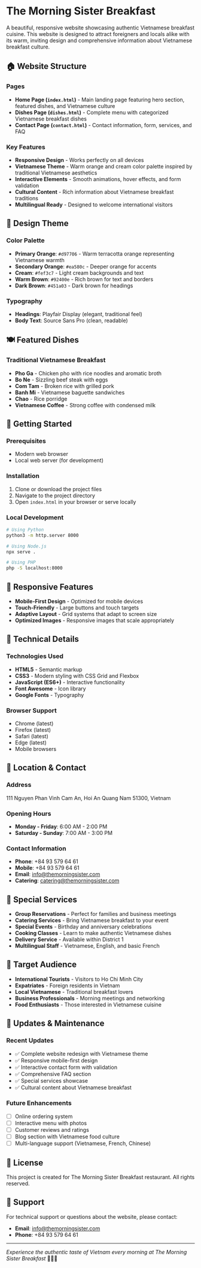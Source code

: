 # The Morning Sister Breakfast

A beautiful, responsive website showcasing authentic Vietnamese breakfast cuisine. This website is designed to attract foreigners and locals alike with its warm, inviting design and comprehensive information about Vietnamese breakfast culture.

## 🏠 Website Structure

### Pages
- **Home Page (`index.html`)** - Main landing page featuring hero section, featured dishes, and Vietnamese culture
- **Dishes Page (`dishes.html`)** - Complete menu with categorized Vietnamese breakfast dishes
- **Contact Page (`contact.html`)** - Contact information, form, services, and FAQ

### Key Features
- **Responsive Design** - Works perfectly on all devices
- **Vietnamese Theme** - Warm orange and cream color palette inspired by traditional Vietnamese aesthetics
- **Interactive Elements** - Smooth animations, hover effects, and form validation
- **Cultural Content** - Rich information about Vietnamese breakfast traditions
- **Multilingual Ready** - Designed to welcome international visitors

## 🎨 Design Theme

### Color Palette
- **Primary Orange**: `#d97706` - Warm terracotta orange representing Vietnamese warmth
- **Secondary Orange**: `#ea580c` - Deeper orange for accents
- **Cream**: `#fef3c7` - Light cream backgrounds and text
- **Warm Brown**: `#92400e` - Rich brown for text and borders
- **Dark Brown**: `#451a03` - Dark brown for headings

### Typography
- **Headings**: Playfair Display (elegant, traditional feel)
- **Body Text**: Source Sans Pro (clean, readable)

## 🍽️ Featured Dishes

### Traditional Vietnamese Breakfast
- **Pho Ga** - Chicken pho with rice noodles and aromatic broth
- **Bo Ne** - Sizzling beef steak with eggs
- **Com Tam** - Broken rice with grilled pork
- **Banh Mi** - Vietnamese baguette sandwiches
- **Chao** - Rice porridge
- **Vietnamese Coffee** - Strong coffee with condensed milk

## 🚀 Getting Started

### Prerequisites
- Modern web browser
- Local web server (for development)

### Installation
1. Clone or download the project files
2. Navigate to the project directory
3. Open `index.html` in your browser or serve locally

### Local Development
```bash
# Using Python
python3 -m http.server 8000

# Using Node.js
npx serve .

# Using PHP
php -S localhost:8000
```

## 📱 Responsive Features

- **Mobile-First Design** - Optimized for mobile devices
- **Touch-Friendly** - Large buttons and touch targets
- **Adaptive Layout** - Grid systems that adapt to screen size
- **Optimized Images** - Responsive images that scale appropriately

## 🔧 Technical Details

### Technologies Used
- **HTML5** - Semantic markup
- **CSS3** - Modern styling with CSS Grid and Flexbox
- **JavaScript (ES6+)** - Interactive functionality
- **Font Awesome** - Icon library
- **Google Fonts** - Typography

### Browser Support
- Chrome (latest)
- Firefox (latest)
- Safari (latest)
- Edge (latest)
- Mobile browsers

## 📍 Location & Contact

### Address
111 Nguyen Phan Vinh
Cam An, Hoi An
Quang Nam 51300, Vietnam

### Opening Hours
- **Monday - Friday**: 6:00 AM - 2:00 PM
- **Saturday - Sunday**: 7:00 AM - 3:00 PM

### Contact Information
- **Phone**: +84 93 579 64 61
- **Mobile**: +84 93 579 64 61
- **Email**: info@themorningsister.com
- **Catering**: catering@themorningsister.com

## 🌟 Special Services

- **Group Reservations** - Perfect for families and business meetings
- **Catering Services** - Bring Vietnamese breakfast to your event
- **Special Events** - Birthday and anniversary celebrations
- **Cooking Classes** - Learn to make authentic Vietnamese dishes
- **Delivery Service** - Available within District 1
- **Multilingual Staff** - Vietnamese, English, and basic French

## 🎯 Target Audience

- **International Tourists** - Visitors to Ho Chi Minh City
- **Expatriates** - Foreign residents in Vietnam
- **Local Vietnamese** - Traditional breakfast lovers
- **Business Professionals** - Morning meetings and networking
- **Food Enthusiasts** - Those interested in Vietnamese cuisine

## 🔄 Updates & Maintenance

### Recent Updates
- ✅ Complete website redesign with Vietnamese theme
- ✅ Responsive mobile-first design
- ✅ Interactive contact form with validation
- ✅ Comprehensive FAQ section
- ✅ Special services showcase
- ✅ Cultural content about Vietnamese breakfast

### Future Enhancements
- [ ] Online ordering system
- [ ] Interactive menu with photos
- [ ] Customer reviews and ratings
- [ ] Blog section with Vietnamese food culture
- [ ] Multi-language support (Vietnamese, French, Chinese)

## 📄 License

This project is created for The Morning Sister Breakfast restaurant. All rights reserved.

## 🤝 Support

For technical support or questions about the website, please contact:
- **Email**: info@themorningsister.com
- **Phone**: +84 93 579 64 61

---

*Experience the authentic taste of Vietnam every morning at The Morning Sister Breakfast* 🌅🇻🇳
